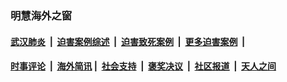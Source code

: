 
### 明慧海外之窗

####  [武汉肺炎](indexes/365.md?t=03231900) &nbsp;|&nbsp;  [迫害案例综述](indexes/328.md?t=03231900) &nbsp;|&nbsp; [迫害致死案例](indexes/277.md?t=03231900)  &nbsp;|&nbsp; [更多迫害案例](indexes/81.md?t=03231900)  &nbsp;|&nbsp; 
####  [时事评论](indexes/19.md?t=03231900) &nbsp;|&nbsp; [海外简讯](indexes/245.md?t=03231900)&nbsp;|&nbsp;  [社会支持](indexes/140.md?t=03231900) &nbsp;|&nbsp; [褒奖决议](indexes/282.md?t=03231900) &nbsp;|&nbsp; [社区报道](indexes/91.md?t=03231900)  &nbsp;|&nbsp; [天人之间](indexes/78.md?t=03231900) 

